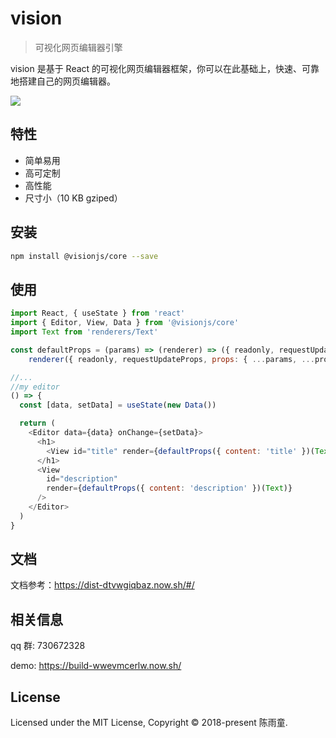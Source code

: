 # vision
> 可视化网页编辑器引擎

vision 是基于 React 的可视化网页编辑器框架，你可以在此基础上，快速、可靠地搭建自己的网页编辑器。

![](screen.gif)

## 特性

- 简单易用
- 高可定制
- 高性能
- 尺寸小（10 KB gziped）

## 安装

```sh
npm install @visionjs/core --save
```

## 使用

```javascript
import React, { useState } from 'react'
import { Editor, View, Data } from '@visionjs/core'
import Text from 'renderers/Text'

const defaultProps = (params) => (renderer) => ({ readonly, requestUpdateProps, props }) =>
    renderer({ readonly, requestUpdateProps, props: { ...params, ...props } })

//...
//my editor
() => {
  const [data, setData] = useState(new Data())

  return (
    <Editor data={data} onChange={setData}>
      <h1>
        <View id="title" render={defaultProps({ content: 'title' })(Text)} />
      </h1>
      <View
        id="description"
        render={defaultProps({ content: 'description' })(Text)}
      />
    </Editor>
  )
}
```

## 文档

文档参考：https://dist-dtvwgiqbaz.now.sh/#/

## 相关信息

qq 群: 730672328  

demo: https://build-wwevmcerlw.now.sh/

## License

Licensed under the MIT License, Copyright © 2018-present 陈雨童.